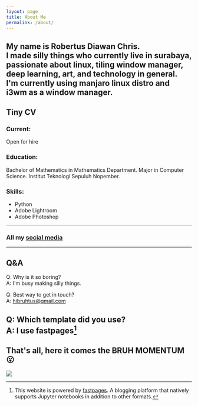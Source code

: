 ```yaml
---
layout: page
title: About Me
permalink: /about/
---
```

My name is Robertus Diawan Chris.
<br>
I made silly things who currently live in surabaya, passionate about linux, tiling window manager, deep learning, art, and technology in general.
<br>
I'm currently using manjaro linux distro and i3wm as a window manager.
---
## Tiny CV
### Current:
Open for hire

### Education:
Bachelor of Mathematics in Mathematics Department. Major in Computer Science. Institut Teknologi Sepuluh Nopember.

### Skills:
- Python
- Adobe Lightroom
- Adobe Photoshop
---
### All my [social media](https://solo.to/bruhtus)
---
## Q&A
Q: Why is it so boring?
<br>
A: I'm busy making silly things.

Q: Best way to get in touch?
<br>
A: hibruhtus@gmail.com

Q: Which template did you use?
<br>
A: I use fastpages[^1]
---
## That's all, here it comes the BRUH MOMENTUM 😮
![]({{site.baseurl}}/images/memes/bruh-momentum.gif)

[^1]:This website is powered by [fastpages](https://github.com/fastai/fastpages). A blogging platform that natively supports Jupyter notebooks in addition to other formats.
